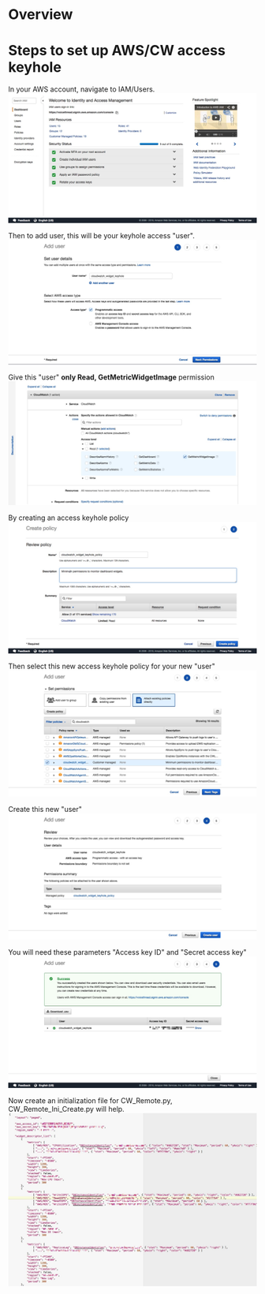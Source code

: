 # Overview

# Steps to set up AWS/CW access keyhole

In your AWS account, navigate to IAM/Users.
![Alt text](CloudWatch_Keyhole_User_a.jpg?raw=true "Create keyhole step 1")

Then to add user, this will be your keyhole access "user".
![Alt text](CloudWatch_Keyhole_User_b.jpg?raw=true "Create keyhole step 2")

Give this "user" <b>only Read, GetMetricWidgetImage</b> permission
![Alt text](CloudWatch_Keyhole_User_c.jpg?raw=true "Create keyhole step 3")

By creating an access keyhole policy 
![Alt text](CloudWatch_Keyhole_User_d.jpg?raw=true "Create keyhole step 4")

Then select this new access keyhole policy for your new "user"
![Alt text](CloudWatch_Keyhole_User_e.jpg?raw=true "Create keyhole step 5")

Create this new "user"
![Alt text](CloudWatch_Keyhole_User_f.jpg?raw=true "Create keyhole step 6")

You will need these parameters "Access key ID" and "Secret access key"
![Alt text](CloudWatch_Keyhole_User_g.jpg?raw=true "Create keyhole step 7")

Now create an initialization file for CW_Remote.py, CW_Remote_Ini_Create.py will help.
![Alt text](CloudWatch_Keyhole_User_h1.jpg?raw=true "Create keyhole step 8")
